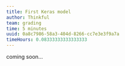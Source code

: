 ```yaml
---
title: First Keras model
author: Thinkful
team: grading
time: 5 minutes
uuid: 0a8c7986-58a3-404d-8266-cc7e3e3f9a7a
timeHours: 0.08333333333333333
---
```


coming soon...
